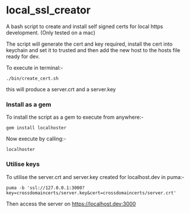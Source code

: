 # local_ssl_creator

A bash script to create and install self signed certs for local https development. (Only tested on a mac)

The script will generate the cert and key required, install the cert
into keychain and set it to trusted and then add the new host to the
hosts file ready for dev.

To execute in terminal:-

```
./bin/create_cert.sh
```

this will produce a server.crt and a server.key

### Install as a gem

To install the script as a gem to execute from anywhere:-

```
gem install localhoster
```

Now execute by calling:-

```
localhoster
```

### Utilise keys

To utilise the server.crt and server.key created for localhost.dev in puma:-

```
puma -b 'ssl://127.0.0.1:3000?key=crossdomaincerts/server.key&cert=crossdomaincerts/server.crt'
```

Then access the server on https://localhost.dev:3000
